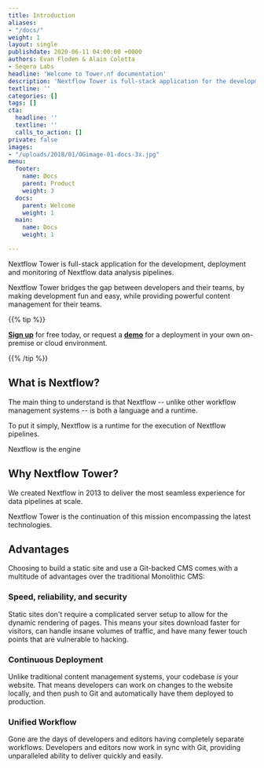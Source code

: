 ```yaml
---
title: Introduction
aliases:
- "/docs/"
weight: 1
layout: single
publishdate: 2020-06-11 04:00:00 +0000
authors: Evan Floden & Alain Coletta
- Seqera Labs
headline: 'Welcome to Tower.nf documentation'
description: 'Nextflow Tower is full-stack application for the development, deployment and monitoring  of Nextflow data analysis pipelines.'
textline: ''
categories: []
tags: []
cta:
  headline: ''
  textline: ''
  calls_to_action: []
private: false
images:
- "/uploads/2018/01/OGimage-01-docs-3x.jpg"
menu:
  footer:
    name: Docs
    parent: Product
    weight: 3
  docs:
    parent: Welcome
    weight: 1
  main:
    name: Docs
    weight: 1

---
```


Nextflow Tower is full-stack application for the development, deployment and monitoring  of Nextflow data analysis pipelines.

Nextflow Tower bridges the gap between developers and their teams, by making development fun and easy, while providing powerful content management for their teams.

{{% tip %}}

[**Sign up**](https://tower.nf "Nextflow Tower") for free today, or request a [**demo**](https://seqera.io/demo "Nextflow Tower Demo") for a deployment in your own on-premise or cloud environment.

{{% /tip %}}

## What is Nextflow?

The main thing to understand is that Nextflow -- unlike other workflow management systems -- is both a language and a runtime.

To put it simply, Nextflow is a runtime for the execution of Nextflow pipelines.

Nextflow is the engine


## Why Nextflow Tower?

We created Nextflow in 2013 to deliver the most seamless experience for data pipelines at scale.

Nextflow Tower is the continuation of this mission encompassing the latest technologies.

## Advantages

Choosing to build a static site and use a Git-backed CMS comes with a multitude of advantages over the traditional Monolithic CMS:

### Speed, reliability, and security

Static sites don't require a complicated server setup to allow for the dynamic rendering of pages. This means your sites download faster for visitors, can handle insane volumes of traffic, and have many fewer touch points that are vulnerable to hacking.

### Continuous Deployment

Unlike traditional content management systems, your codebase _is_ your website. That means developers can work on changes to the website locally, and then push to Git and automatically have them deployed to production.

### Unified Workflow

Gone are the days of developers and editors having completely separate workflows. Developers and editors now work in sync with Git, providing unparalleled ability to deliver quickly and easily.
